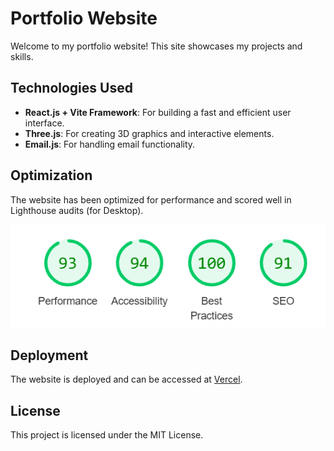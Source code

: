 # Portfolio Website

Welcome to my portfolio website! This site showcases my projects and skills.

## Technologies Used

- **React.js + Vite Framework**: For building a fast and efficient user interface.
- **Three.js**: For creating 3D graphics and interactive elements.
- **Email.js**: For handling email functionality.

## Optimization

The website has been optimized for performance and scored well in Lighthouse audits (for Desktop).

![Lighthouse Scores](public/seo.png)

## Deployment

The website is deployed and can be accessed at [Vercel](https://vedantghumade-portofolio.vercel.app/).

## License

This project is licensed under the MIT License.
